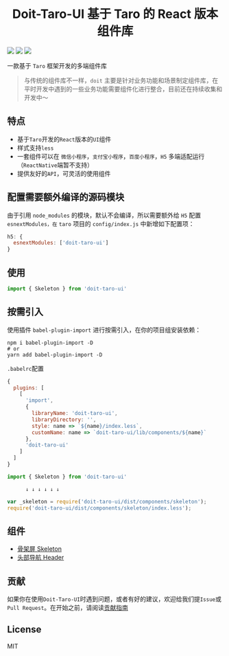 # <center>Doit-Taro-UI 基于 Taro 的 React 版本组件库</center>

![](https://img.shields.io/github/repo-size/weilkss/doit-taro-ui)
![](https://img.shields.io/github/license/weilkss/doit-taro-ui)
![](https://img.shields.io/github/issues/weilkss/doit-taro-ui)

一款基于 `Taro` 框架开发的多端组件库

> 与传统的组件库不一样，`doit` 主要是针对业务功能和场景制定组件库，在平时开发中遇到的一些业务功能需要组件化进行整合，目前还在持续收集和开发中～

## 特点

- 基于`Taro`开发的`React`版本的`UI`组件
- 样式支持`less`
- 一套组件可以在 `微信小程序`，`支付宝小程序`，`百度小程序`，`H5` 多端适配运行（`ReactNative`端暂不支持）
- 提供友好的`API`，可灵活的使用组件

## 配置需要额外编译的源码模块

由于引用 `node_modules` 的模块，默认不会编译，所以需要额外给 `H5` 配置 `esnextModules，在` `taro` 项目的 `config/index.js` 中新增如下配置项：

```js
h5: {
  esnextModules: ['doit-taro-ui']
}
```

## 使用

```js
import { Skeleton } from 'doit-taro-ui'
```

## 按需引入

使用插件 `babel-plugin-import` 进行按需引入，在你的项目组安装依赖：

```shell
npm i babel-plugin-import -D
# or
yarn add babel-plugin-import -D
```

`.babelrc`配置

```js
{
  plugins: [
    [
      'import',
      {
        libraryName: 'doit-taro-ui',
        libraryDirectory: '',
        style: name => `${name}/index.less`,
        customName: name => `doit-taro-ui/lib/components/${name}`
      },
      'doit-taro-ui'
    ]
  ]
}
```

```js
import { Skeleton } from 'doit-taro-ui'

      ↓ ↓ ↓ ↓ ↓ ↓

var _skeleton = require('doit-taro-ui/dist/components/skeleton');
require('doit-taro-ui/dist/components/skeleton/index.less');

```

## 组件

- [骨架屏 Skeleton](./docs/skeleton.md)
- [头部导航 Header](./docs/header.md)

## 贡献

如果你在使用`Doit-Taro-UI`时遇到问题，或者有好的建议，欢迎给我们提`Issue`或 `Pull Request`。在开始之前，请阅读[贡献指南](./.github/CONTRIBUTING.md)

## License

MIT
